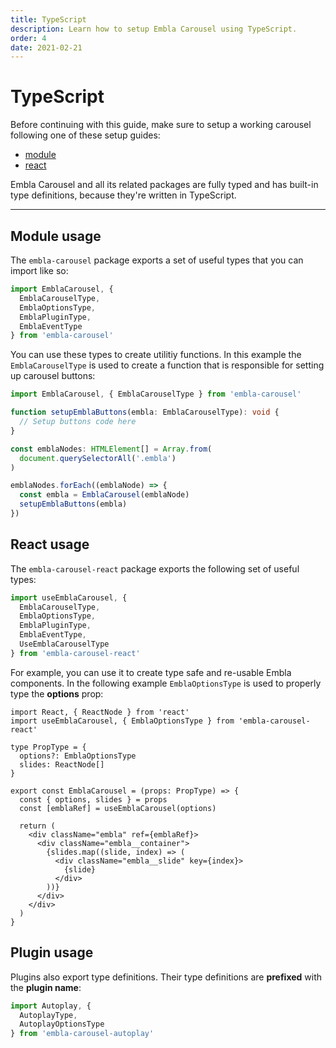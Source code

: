 ```yaml
---
title: TypeScript
description: Learn how to setup Embla Carousel using TypeScript.
order: 4
date: 2021-02-21
---
```


# TypeScript

Before continuing with this guide, make sure to setup a working carousel following one of these setup guides:

- [module](/get-started/module/)
- [react](/get-started/react/)

Embla Carousel and all its related packages are fully typed and has built-in type definitions, because they're written in TypeScript.

---

## Module usage

The `embla-carousel` package exports a set of useful types that you can import like so:

```ts
import EmblaCarousel, {
  EmblaCarouselType,
  EmblaOptionsType,
  EmblaPluginType,
  EmblaEventType
} from 'embla-carousel'
```

You can use these types to create utilitiy functions. In this example the `EmblaCarouselType` is used to create a function that is responsible for setting up carousel buttons:

```ts
import EmblaCarousel, { EmblaCarouselType } from 'embla-carousel'

function setupEmblaButtons(embla: EmblaCarouselType): void {
  // Setup buttons code here
}

const emblaNodes: HTMLElement[] = Array.from(
  document.querySelectorAll('.embla')
)

emblaNodes.forEach((emblaNode) => {
  const embla = EmblaCarousel(emblaNode)
  setupEmblaButtons(embla)
})
```

## React usage

The `embla-carousel-react` package exports the following set of useful types:

```ts
import useEmblaCarousel, {
  EmblaCarouselType,
  EmblaOptionsType,
  EmblaPluginType,
  EmblaEventType,
  UseEmblaCarouselType
} from 'embla-carousel-react'
```

For example, you can use it to create type safe and re-usable Embla components. In the following example `EmblaOptionsType` is used to properly type the **options** prop:

```tsx
import React, { ReactNode } from 'react'
import useEmblaCarousel, { EmblaOptionsType } from 'embla-carousel-react'

type PropType = {
  options?: EmblaOptionsType
  slides: ReactNode[]
}

export const EmblaCarousel = (props: PropType) => {
  const { options, slides } = props
  const [emblaRef] = useEmblaCarousel(options)

  return (
    <div className="embla" ref={emblaRef}>
      <div className="embla__container">
        {slides.map((slide, index) => (
          <div className="embla__slide" key={index}>
            {slide}
          </div>
        ))}
      </div>
    </div>
  )
}
```

## Plugin usage

Plugins also export type definitions. Their type definitions are **prefixed** with the **plugin name**:

```ts
import Autoplay, {
  AutoplayType,
  AutoplayOptionsType
} from 'embla-carousel-autoplay'
```
